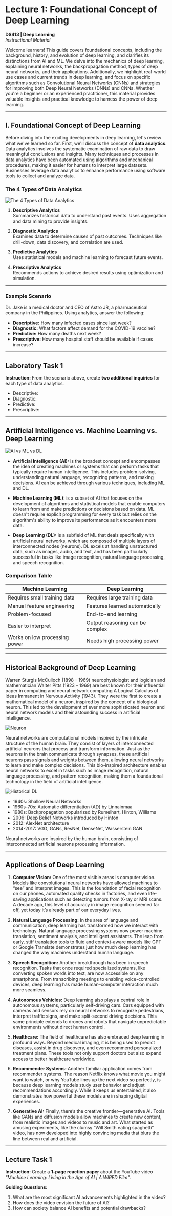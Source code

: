 # Lecture 1: Foundational Concept of Deep Learning

**DS413 | Deep Learning**  
*Instructional Material*

Welcome learners! This guide covers foundational concepts, including the background, history, and evolution of deep learning, and clarifies its distinctions from AI and ML. We delve into the mechanics of deep learning, explaining neural networks, the backpropagation method, types of deep neural networks, and their applications. Additionally, we highlight real-world use cases and current trends in deep learning, and focus on specific algorithms such as Convolutional Neural Networks (CNNs) and strategies for improving both Deep Neural Networks (DNNs) and CNNs. Whether you're a beginner or an experienced practitioner, this material provides valuable insights and practical knowledge to harness the power of deep learning.

---

## I. Foundational Concept of Deep Learning

Before diving into the exciting developments in deep learning, let's review what we've learned so far. First, we'll discuss the concept of **data analytics**. Data analytics involves the systematic examination of raw data to draw meaningful conclusions and insights. Many techniques and processes in data analytics have been automated using algorithms and mechanical procedures, making it easier for humans to interpret large datasets. Businesses leverage data analytics to enhance performance using software tools to collect and analyze data.

### The 4 Types of Data Analytics
![The 4 Types of Data Analytics](images/analytics.png)

1. **Descriptive Analytics**  
   Summarizes historical data to understand past events. Uses aggregation and data mining to provide insights.

2. **Diagnostic Analytics**  
   Examines data to determine causes of past outcomes. Techniques like drill-down, data discovery, and correlation are used.

3. **Predictive Analytics**  
   Uses statistical models and machine learning to forecast future events.

4. **Prescriptive Analytics**  
   Recommends actions to achieve desired results using optimization and simulation.

---

### Example Scenario
Dr. Jake is a medical doctor and CEO of Astro JR, a pharmaceutical company in the Philippines. Using analytics, answer the following:

- **Descriptive:** How many infected cases since last week?  
- **Diagnostic:** What factors affect demand for the COVID-19 vaccine?  
- **Predictive:** How many deaths next week?  
- **Prescriptive:** How many hospital staff should be available if cases increase?

---

## Laboratory Task 1

**Instruction:** From the scenario above, create **two additional inquiries** for each type of data analytics.

- Descriptive:  
- Diagnostic:  
- Predictive:  
- Prescriptive:  

---

## Artificial Intelligence vs. Machine Learning vs. Deep Learning

![AI vs ML vs DL](images/ai_ml_dl.png)

- **Artificial Intelligence (AI):** is the broadest concept and encompasses the idea of creating machines or systems that can perform tasks that typically require human intelligence. This includes problem-solving, understanding natural language, recognizing patterns, and making decisions. AI can be achieved through various techniques, including ML and DL.

- **Machine Learning (ML):** is a subset of AI that focuses on the development of algorithms and statistical models that enable computers to learn from and make predictions or decisions based on data. ML doesn't require explicit programming for every task but relies on the algorithm's ability to improve its performance as it encounters more data.

- **Deep Learning (DL):** is a subfield of ML that deals specifically with artificial neural networks, which are composed of multiple layers of interconnected nodes (neurons). DL excels at handling unstructured data, such as images, audio, and text, and has been particularly successful in tasks like image recognition, natural language processing, and speech recognition.

### Comparison Table

| Machine Learning | Deep Learning |
|-----------------|---------------|
| Requires small training data | Requires large training data |
| Manual feature engineering | Features learned automatically |
| Problem-focused | End-to-end learning |
| Easier to interpret | Output reasoning can be complex |
| Works on low processing power | Needs high processing power |

---

## Historical Background of Deep Learning

Warren Sturgis McCulloch (1898 – 1969) neurophysiologist and logician and mathematician Walter Pitts (1923 – 1969) are best known for their influential paper in computing and neural network computing A Logical Calculus of Ideas Immanent in Nervous Activity (1943). They were the first to create a mathematical model of a neuron, inspired by the concept of a biological neuron. This led to the development of ever more sophisticated neuron and neural network models and their astounding success in artificial intelligence.

![Neuron](images/neurons.png)

Neural networks are computational models inspired by the intricate structure of the human brain. They consist of layers of interconnected artificial neurons that process and transform information. Just as the neurons in the brain communicate through synapses, these artificial neurons pass signals and weights between them, allowing neural networks to learn and make complex decisions. This bio-inspired architecture enables neural networks to excel in tasks such as image recognition, natural language processing, and pattern recognition, making them a foundational technology in the field of artificial intelligence.

![Historical DL](images/historical_dl.jpeg)

- 1940s: Shallow Neural Networks  
- 1960s-70s: Automatic differentiation (AD) by Linnainmaa  
- 1980s: Backpropagation popularized by Rumelhart, Hinton, Williams  
- 2006: Deep Belief Networks introduced by Hinton  
- 2012: AlexNet architecture  
- 2014-2017: VGG, GANs, ResNet, DenseNet, Wasserstein GAN  

Neural networks are inspired by the human brain, consisting of interconnected artificial neurons processing information.

---

## Applications of Deep Learning

1. **Computer Vision:** One of the most visible areas is computer vision. Models like convolutional neural networks have allowed machines to “see” and interpret images. This is the foundation of facial recognition on our phones, automated quality checks in factories, and even life-saving applications such as detecting tumors from X-ray or MRI scans. A decade ago, this level of accuracy in image recognition seemed far off, yet today it’s already part of our everyday lives.

2. **Natural Language Processing:** In the area of language and communication, deep learning has transformed how we interact with technology. Natural language processing systems now power machine translation, sentiment analysis, and intelligent assistants. The leap from early, stiff translation tools to fluid and context-aware models like GPT or Google Translate demonstrates just how much deep learning has changed the way machines understand human language.  

3. **Speech Recognition:** Another breakthrough has been in speech recognition. Tasks that once required specialized systems, like converting spoken words into text, are now accessible on any smartphone. From transcribing meetings to enabling voice-controlled devices, deep learning has made human–computer interaction much more seamless.

4. **Autonomous Vehicles:** Deep learning also plays a central role in autonomous systems, particularly self-driving cars. Cars equipped with cameras and sensors rely on neural networks to recognize pedestrians, interpret traffic signs, and make split-second driving decisions. This same principle extends to drones and robots that navigate unpredictable environments without direct human control.

5. **Healthcare:** The field of healthcare has also embraced deep learning in profound ways. Beyond medical imaging, it is being used to predict diseases, assist in drug discovery, and even recommend personalized treatment plans. These tools not only support doctors but also expand access to better healthcare worldwide.

6. **Recommender Systems:** Another familiar application comes from recommender systems. The reason Netflix knows what movie you might want to watch, or why YouTube lines up the next video so perfectly, is because deep learning models study user behavior and adjust recommendations accordingly. While it keeps us entertained, it also demonstrates how powerful these models are in shaping digital experiences.

7. **Generative AI:** Finally, there’s the creative frontier—generative AI. Tools like GANs and diffusion models allow machines to create new content, from realistic images and videos to music and art. What started as amusing experiments, like the clumsy “Will Smith eating spaghetti” video, has now developed into highly convincing media that blurs the line between real and artificial.

---

## Lecture Task 1

**Instruction:** Create a **1-page reaction paper** about the YouTube video *"Machine Learning: Living in the Age of AI | A WIRED Film"*.

**Guiding Questions:**

1. What are the most significant AI advancements highlighted in the video?  
2. How does the video envision the future of AI?  
3. How can society balance AI benefits and potential drawbacks?

